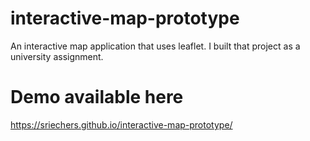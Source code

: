 # interactive-map-prototype
An interactive map application that uses leaflet. I built that project as a university assignment.

# Demo available here

https://sriechers.github.io/interactive-map-prototype/
